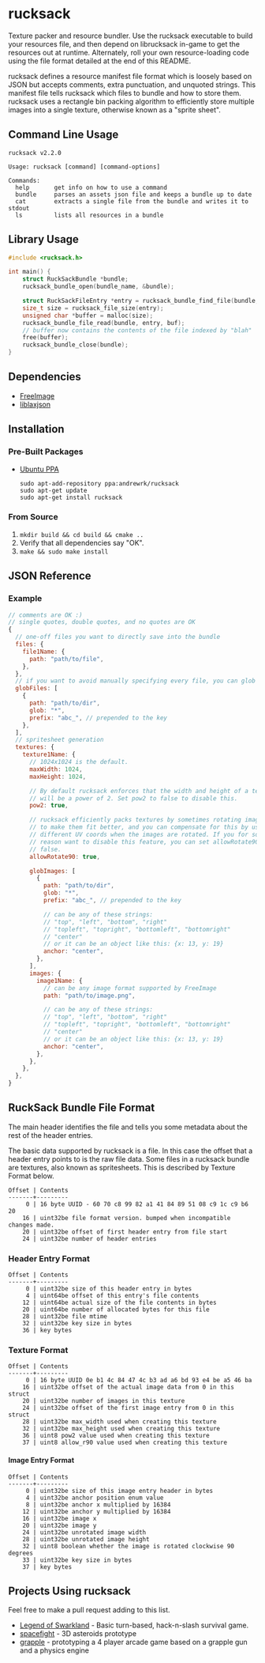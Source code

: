 # rucksack

Texture packer and resource bundler. Use the rucksack executable to build your
resources file, and then depend on librucksack in-game to get the resources out
at runtime. Alternately, roll your own resource-loading code using the file
format detailed at the end of this README.

rucksack defines a resource manifest file format which is loosely based on JSON
but accepts comments, extra punctuation, and unquoted strings. This manifest
file tells rucksack which files to bundle and how to store them. rucksack uses
a rectangle bin packing algorithm to efficiently store multiple images into a
single texture, otherwise known as a "sprite sheet".

## Command Line Usage

```
rucksack v2.2.0

Usage: rucksack [command] [command-options]

Commands:
  help       get info on how to use a command
  bundle     parses an assets json file and keeps a bundle up to date
  cat        extracts a single file from the bundle and writes it to stdout
  ls         lists all resources in a bundle
```

## Library Usage

```C
#include <rucksack.h>

int main() {
    struct RuckSackBundle *bundle;
    rucksack_bundle_open(bundle_name, &bundle);

    struct RuckSackFileEntry *entry = rucksack_bundle_find_file(bundle, "blah");
    size_t size = rucksack_file_size(entry);
    unsigned char *buffer = malloc(size);
    rucksack_bundle_file_read(bundle, entry, buf);
    // buffer now contains the contents of the file indexed by "blah"
    free(buffer);
    rucksack_bundle_close(bundle);
}
```

## Dependencies

 * [FreeImage](http://freeimage.sourceforge.net/)
 * [liblaxjson](https://github.com/andrewrk/liblaxjson)

## Installation

### Pre-Built Packages

 * [Ubuntu PPA](https://launchpad.net/~andrewrk/+archive/rucksack)

   ```
   sudo apt-add-repository ppa:andrewrk/rucksack
   sudo apt-get update
   sudo apt-get install rucksack
   ```

### From Source

1. `mkdir build && cd build && cmake ..`
2. Verify that all dependencies say "OK".
3. `make && sudo make install`

## JSON Reference

### Example

```js
// comments are OK :)
// single quotes, double quotes, and no quotes are OK
{
  // one-off files you want to directly save into the bundle
  files: {
    file1Name: {
      path: "path/to/file",
    },
  },
  // if you want to avoid manually specifying every file, you can glob
  globFiles: [
    {
      path: "path/to/dir",
      glob: "*",
      prefix: "abc_", // prepended to the key
    },
  ],
  // spritesheet generation
  textures: {
    texture1Name: {
      // 1024x1024 is the default.
      maxWidth: 1024,
      maxHeight: 1024,

      // By default rucksack enforces that the width and height of a texture
      // will be a power of 2. Set pow2 to false to disable this.
      pow2: true,

      // rucksack efficiently packs textures by sometimes rotating images
      // to make them fit better, and you can compensate for this by using
      // different UV coords when the images are rotated. If you for some
      // reason want to disable this feature, you can set allowRotate90 to
      // false.
      allowRotate90: true,

      globImages: [
        {
          path: "path/to/dir",
          glob: "*",
          prefix: "abc_", // prepended to the key

          // can be any of these strings:
          // "top", "left", "bottom", "right"
          // "topleft", "topright", "bottomleft", "bottomright"
          // "center"
          // or it can be an object like this: {x: 13, y: 19}
          anchor: "center",
        },
      ],
      images: {
        image1Name: {
          // can be any image format supported by FreeImage
          path: "path/to/image.png",

          // can be any of these strings:
          // "top", "left", "bottom", "right"
          // "topleft", "topright", "bottomleft", "bottomright"
          // "center"
          // or it can be an object like this: {x: 13, y: 19}
          anchor: "center",
        },
      },
    },
  },
}
```

## RuckSack Bundle File Format

The main header identifies the file and tells you some metadata about the
rest of the header entries.

The basic data supported by rucksack is a file. In this case the offset that
a header entry points to is the raw file data. Some files in a rucksack bundle
are textures, also known as spritesheets. This is described by Texture Format
below.

    Offset | Contents
    -------+---------
         0 | 16 byte UUID - 60 70 c8 99 82 a1 41 84 89 51 08 c9 1c c9 b6 20
        16 | uint32be file format version. bumped when incompatible changes made.
        20 | uint32be offset of first header entry from file start
        24 | uint32be number of header entries

### Header Entry Format

    Offset | Contents
    -------+---------
         0 | uint32be size of this header entry in bytes
         4 | uint64be offset of this entry's file contents
        12 | uint64be actual size of the file contents in bytes
        20 | uint64be number of allocated bytes for this file
        28 | uint32be file mtime
        32 | uint32be key size in bytes
        36 | key bytes

### Texture Format

    Offset | Contents
    -------+---------
         0 | 16 byte UUID 0e b1 4c 84 47 4c b3 ad a6 bd 93 e4 be a5 46 ba
        16 | uint32be offset of the actual image data from 0 in this struct
        20 | uint32be number of images in this texture
        24 | uint32be offset of the first image entry from 0 in this struct
        28 | uint32be max_width used when creating this texture
        32 | uint32be max_height used when creating this texture
        36 | uint8 pow2 value used when creating this texture
        37 | uint8 allow_r90 value used when creating this texture

#### Image Entry Format

    Offset | Contents
    -------+---------
         0 | uint32be size of this image entry header in bytes
         4 | uint32be anchor position enum value
         8 | uint32be anchor x multiplied by 16384
        12 | uint32be anchor y multiplied by 16384
        16 | uint32be image x
        20 | uint32be image y
        24 | uint32be unrotated image width
        28 | uint32be unrotated image height
        32 | uint8 boolean whether the image is rotated clockwise 90 degrees
        33 | uint32be key size in bytes
        37 | key bytes

## Projects Using rucksack

Feel free to make a pull request adding to this list.

 * [Legend of Swarkland](https://github.com/thejoshwolfe/legend-of-swarkland) - Basic turn-based, hack-n-slash survival game.
 * [spacefight](https://github.com/andrewrk/spacefight) - 3D asteroids prototype
 * [grapple](https://github.com/andrewrk/grapple) - prototyping a 4 player arcade game based on a grapple gun and a physics engine
